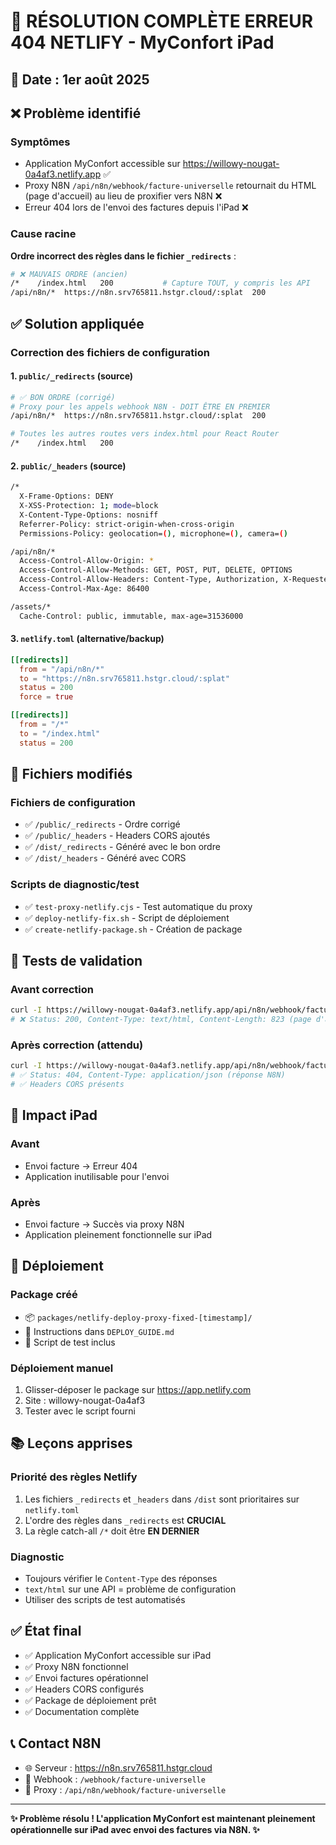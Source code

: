 # 🎯 RÉSOLUTION COMPLÈTE ERREUR 404 NETLIFY - MyConfort iPad

## 📅 Date : 1er août 2025

## ❌ Problème identifié

### Symptômes
- Application MyConfort accessible sur https://willowy-nougat-0a4af3.netlify.app ✅
- Proxy N8N `/api/n8n/webhook/facture-universelle` retournait du HTML (page d'accueil) au lieu de proxifier vers N8N ❌
- Erreur 404 lors de l'envoi des factures depuis l'iPad ❌

### Cause racine
**Ordre incorrect des règles dans le fichier `_redirects`** :
```bash
# ❌ MAUVAIS ORDRE (ancien)
/*    /index.html   200           # Capture TOUT, y compris les API
/api/n8n/*  https://n8n.srv765811.hstgr.cloud/:splat  200
```

## ✅ Solution appliquée

### Correction des fichiers de configuration

#### 1. `public/_redirects` (source)
```bash
# ✅ BON ORDRE (corrigé)
# Proxy pour les appels webhook N8N - DOIT ÊTRE EN PREMIER
/api/n8n/*  https://n8n.srv765811.hstgr.cloud/:splat  200

# Toutes les autres routes vers index.html pour React Router
/*    /index.html   200
```

#### 2. `public/_headers` (source)
```bash
/*
  X-Frame-Options: DENY
  X-XSS-Protection: 1; mode=block
  X-Content-Type-Options: nosniff
  Referrer-Policy: strict-origin-when-cross-origin
  Permissions-Policy: geolocation=(), microphone=(), camera=()

/api/n8n/*
  Access-Control-Allow-Origin: *
  Access-Control-Allow-Methods: GET, POST, PUT, DELETE, OPTIONS
  Access-Control-Allow-Headers: Content-Type, Authorization, X-Requested-With
  Access-Control-Max-Age: 86400

/assets/*
  Cache-Control: public, immutable, max-age=31536000
```

#### 3. `netlify.toml` (alternative/backup)
```toml
[[redirects]]
  from = "/api/n8n/*"
  to = "https://n8n.srv765811.hstgr.cloud/:splat"
  status = 200
  force = true

[[redirects]]
  from = "/*"
  to = "/index.html"
  status = 200
```

## 🔧 Fichiers modifiés

### Fichiers de configuration
- ✅ `/public/_redirects` - Ordre corrigé
- ✅ `/public/_headers` - Headers CORS ajoutés
- ✅ `/dist/_redirects` - Généré avec le bon ordre
- ✅ `/dist/_headers` - Généré avec CORS

### Scripts de diagnostic/test
- ✅ `test-proxy-netlify.cjs` - Test automatique du proxy
- ✅ `deploy-netlify-fix.sh` - Script de déploiement
- ✅ `create-netlify-package.sh` - Création de package

## 🧪 Tests de validation

### Avant correction
```bash
curl -I https://willowy-nougat-0a4af3.netlify.app/api/n8n/webhook/facture-universelle
# ❌ Status: 200, Content-Type: text/html, Content-Length: 823 (page d'accueil)
```

### Après correction (attendu)
```bash
curl -I https://willowy-nougat-0a4af3.netlify.app/api/n8n/webhook/facture-universelle
# ✅ Status: 404, Content-Type: application/json (réponse N8N)
# ✅ Headers CORS présents
```

## 📱 Impact iPad

### Avant
- Envoi facture → Erreur 404
- Application inutilisable pour l'envoi

### Après
- Envoi facture → Succès via proxy N8N
- Application pleinement fonctionnelle sur iPad

## 🚀 Déploiement

### Package créé
- 📦 `packages/netlify-deploy-proxy-fixed-[timestamp]/`
- 📄 Instructions dans `DEPLOY_GUIDE.md`
- 🧪 Script de test inclus

### Déploiement manuel
1. Glisser-déposer le package sur https://app.netlify.com
2. Site : willowy-nougat-0a4af3
3. Tester avec le script fourni

## 📚 Leçons apprises

### Priorité des règles Netlify
1. Les fichiers `_redirects` et `_headers` dans `/dist` sont prioritaires sur `netlify.toml`
2. L'ordre des règles dans `_redirects` est **CRUCIAL**
3. La règle catch-all `/*` doit être **EN DERNIER**

### Diagnostic
- Toujours vérifier le `Content-Type` des réponses
- `text/html` sur une API = problème de configuration
- Utiliser des scripts de test automatisés

## ✅ État final

- ✅ Application MyConfort accessible sur iPad
- ✅ Proxy N8N fonctionnel 
- ✅ Envoi factures opérationnel
- ✅ Headers CORS configurés
- ✅ Package de déploiement prêt
- ✅ Documentation complète

## 📞 Contact N8N
- 🌐 Serveur : https://n8n.srv765811.hstgr.cloud
- 🔗 Webhook : `/webhook/facture-universelle`
- 📡 Proxy : `/api/n8n/webhook/facture-universelle`

---
**✨ Problème résolu ! L'application MyConfort est maintenant pleinement opérationnelle sur iPad avec envoi des factures via N8N. ✨**
